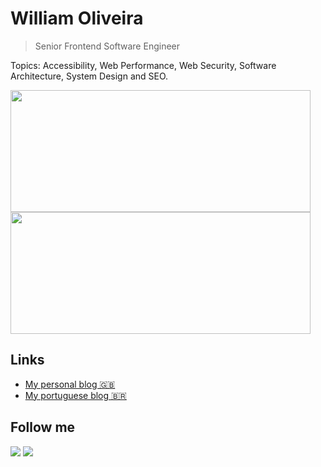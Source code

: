 # William Oliveira

> Senior Frontend Software Engineer

Topics: Accessibility, Web Performance, Web Security, Software Architecture, System Design and SEO.

<img width="480px" height="195px" src="https://github-readme-stats.vercel.app/api?username=woliveiras&show_icons=true" />  
<img width="480px" height="195px" src="https://github-readme-stats.vercel.app/api/top-langs/?username=woliveiras&hide=html&layout=compact&theme=buefy" />

## Links

- [My personal blog 🇬🇧](http://woliveiras.com)
- [My portuguese blog 🇧🇷](http://woliveiras.com.br)

## Follow me 

<a href="https://www.linkedin.com/in/william-oliveira/" target="_blank"><img src="https://img.shields.io/badge/-LinkedIn-%230077B5?style=for-the-badge&logo=linkedin&logoColor=white" target="_blank"></a>
<a href="https://www.linkedin.com/in/william-oliveira/" target="_blank"><img src="https://img.shields.io/badge/-Twitter-%230077B5?style=for-the-badge&logo=twitter&logoColor=white&color=1d9bf0" target="_blank"></a>   

<!-- 

## Depoimentos 💓

### O que dizer desse cara que eu mal conheço e já admiro pacas?

Um cara bacana, compromissado, consciente, tem gatos fofos, mora na ZS, tudo de bom.

> Não precisa aceitar esse PR hahahah

[@Ju Amoasei](https://github.com/JulianaAmoasei)

-->
